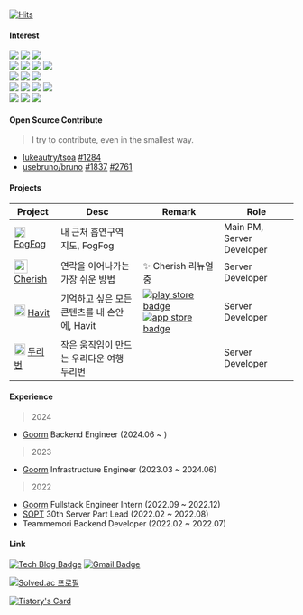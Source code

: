 ​     
[![Hits](https://hits.seeyoufarm.com/api/count/incr/badge.svg?url=https%3A%2F%2Fgithub.com%2Fjokj624)](https://hits.seeyoufarm.com)  
   
#### Interest

<img src="https://img.shields.io/badge/JavaScript-F7DF1E?style=flat-square&logo=JavaScript&logoColor=white"/> <img src="https://img.shields.io/badge/TypeScript-2d79c7?style=flat-square&logo=TypeScript&logoColor=white"/> <img src="https://img.shields.io/badge/Go-00ADD8?style=flat-square&logo=Go&logoColor=white"/>
<br/>
<img src="https://img.shields.io/badge/Node.js-339933?style=flat-square&logo=Node.js&logoColor=white"/> <img src="https://img.shields.io/badge/Nest.js-E0234E?style=flat-square&logo=NestJS&logoColor=white"/> <img src="https://img.shields.io/badge/Express-000000?style=flat-square&logo=Express&logoColor=white"/> <img src="https://img.shields.io/badge/Koa-33333D?style=flat-square&logo=Koa&logoColor=white"/> 
<br/>
<img src="https://img.shields.io/badge/MongoDB-47A248?style=flat-square&logo=MongoDB&logoColor=white"/> <img src="https://img.shields.io/badge/PostgreSQL-4169E1?style=flat-square&logo=PostgreSQL&logoColor=white"/> <img src="https://img.shields.io/badge/MySQL-4479A1?style=flat-square&logo=MySQL&logoColor=white"/>
<br/>
  <img src="https://img.shields.io/badge/React-7ddfff?style=flat-square&logo=React&logoColor=black"/>
   <img src="https://img.shields.io/badge/Next-000000?style=flat-square&logo=Next.js&logoColor=white"/>
    <img src="https://img.shields.io/badge/Sass-CC6699?style=flat-square&logo=Sass&logoColor=white"/>
 <img src="https://img.shields.io/badge/styled_components-e084c6?style=flat-square&logo=styled-components&logoColor=white"/>
 <br/>
 <img src="https://img.shields.io/badge/AWS-232F3E?style=flat-square&logo=AmazonAWS&logoColor=white"/> <img src="https://img.shields.io/badge/Firebase-FFCA28?style=flat-square&logo=Firebase&logoColor=white"/> <img src="https://img.shields.io/badge/Docker-2496ED?style=flat-square&logo=Docker&logoColor=white"/>


#### Open Source Contribute
> I try to contribute, even in the smallest way.
* [lukeautry/tsoa](https://github.com/lukeautry/tsoa) [#1284](https://github.com/lukeautry/tsoa/pull/1284) 
* [usebruno/bruno](https://github.com/usebruno/bruno) [#1837](https://github.com/usebruno/bruno/pull/1837) [#2761](https://github.com/usebruno/bruno/pull/2761)
 
#### Projects

| Project | Desc | Remark | Role |
|------|---|---|----|
| <img src="https://user-images.githubusercontent.com/20807197/218327683-6004256d-c05b-46fe-a517-a2245d1e5bb2.png" width="20px" height="20px"/> [FogFog](https://github.com/TeamFogFog/FogFog-Server)| 내 근처 흡연구역 지도, FogFog | | Main PM, Server Developer |
| <img src="https://user-images.githubusercontent.com/20807197/219945624-4fded25a-7f6b-46af-98b6-196a5da1fb43.png" width="24px" height="24px" /> [Cherish](https://github.com/NewCherish/Cherish-Server) | 연락을 이어나가는 가장 쉬운 방법 | ✨ Cherish 리뉴얼 중 | Server Developer |
| <img src="https://user-images.githubusercontent.com/20807197/218327608-5f490a35-1492-415c-bb09-695db62d7562.png" width="20px" height="20px" /> [Havit](https://github.com/TeamHavit/Havit-Server) | 기억하고 싶은 모든 콘텐츠를 내 손안에, Havit |[![play store badge](http://img.shields.io/badge/Play%20Store-414141?style=flat-square&logo=google-play&link=https://play.google.com/store/apps/details?id=org.sopt.havit)](https://play.google.com/store/apps/details?id=org.sopt.havit)  [![app store badge](http://img.shields.io/badge/App%20Store-0D96F6?logoColor=white&style=flat-square&logo=appstore&link=https://apps.apple.com/us/app/havit/id1607518014)](https://apps.apple.com/us/app/havit/id1607518014)| Server Developer |
| <img src="https://user-images.githubusercontent.com/20807197/218327758-c1de2275-51ad-4022-8dcf-6be01cdc4ed6.png" width="20px" height="20px" /> [두리번](https://github.com/TeamDooRiBon/DooRi-Server) | 작은 움직임이 만드는 우리다운 여행 두리번 | | Server Developer |
 
#### Experience
> 2024
* [Goorm](https://goorm.co/) Backend Engineer (2024.06 ~ )

> 2023
* [Goorm](https://goorm.co/) Infrastructure Engineer (2023.03 ~ 2024.06)

> 2022
* [Goorm](https://goorm.co/) Fullstack Engineer Intern (2022.09 ~ 2022.12)
* [SOPT](https://sopt.org/) 30th Server Part Lead (2022.02 ~ 2022.08)
* Teammemori Backend Developer (2022.02 ~ 2022.07)

####  Link

 [![Tech Blog Badge](http://img.shields.io/badge/-Tech%20blog-black?style=flat-square&logo=github&link=https://iot624.tistory.com/)](https://iot624.tistory.com/)
 [![Gmail Badge](https://img.shields.io/badge/Gmail-d14836?style=flat-square&logo=Gmail&logoColor=white&link=mailto:jokj624@gmail.com)](mailto:jokj624@gmail.com)



[![Solved.ac 프로필](http://mazassumnida.wtf/api/pastel/generate_badge?boj=jokj624)](https://solved.ac/jokj624)


[![Tistory's Card](https://github-readme-tistory-card.vercel.app/api?name=iot624&theme=tistory)](https://iot624.tistory.com)
